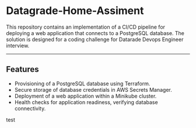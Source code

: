 # Datagrade-Home-Assiment

This repository contains an implementation of a CI/CD pipeline for deploying a web application that connects to a PostgreSQL database. The solution is designed for a coding challenge for Datarade Devops Engineer interview.

---

## Features

- Provisioning of a PostgreSQL database using Terraform.
- Secure storage of database credentials in AWS Secrets Manager.
- Deployment of a web application within a Minikube cluster.
- Health checks for application readiness, verifying database connectivity.


test
